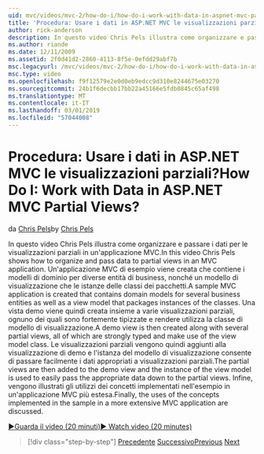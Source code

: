 ```yaml
---
uid: mvc/videos/mvc-2/how-do-i/how-do-i-work-with-data-in-aspnet-mvc-partial-views
title: 'Procedura: Usare i dati in ASP.NET MVC le visualizzazioni parziali? | Microsoft Docs'
author: rick-anderson
description: In questo video Chris Pels illustra come organizzare e passare i dati per le visualizzazioni parziali in un'applicazione MVC. Viene creata un'applicazione MVC di esempio che contiene il dominio...
ms.author: riande
ms.date: 12/11/2009
ms.assetid: 2f0d41d2-2860-4113-8f5e-0efdd29abf7b
msc.legacyurl: /mvc/videos/mvc-2/how-do-i/how-do-i-work-with-data-in-aspnet-mvc-partial-views
msc.type: video
ms.openlocfilehash: f9f12579e2e0d0eb9edcc9d310e8244675e03270
ms.sourcegitcommit: 24b1f6decbb17bb22a45166e5fdb0845c65af498
ms.translationtype: MT
ms.contentlocale: it-IT
ms.lasthandoff: 03/01/2019
ms.locfileid: "57044008"
---
```

<a name="how-do-i-work-with-data-in-aspnet-mvc-partial-views"></a><span data-ttu-id="742d8-105">Procedura: Usare i dati in ASP.NET MVC le visualizzazioni parziali?</span><span class="sxs-lookup"><span data-stu-id="742d8-105">How Do I: Work with Data in ASP.NET MVC Partial Views?</span></span>
====================
<span data-ttu-id="742d8-106">da [Chris Pels](https://twitter.com/chrispels)</span><span class="sxs-lookup"><span data-stu-id="742d8-106">by [Chris Pels](https://twitter.com/chrispels)</span></span>

<span data-ttu-id="742d8-107">In questo video Chris Pels illustra come organizzare e passare i dati per le visualizzazioni parziali in un'applicazione MVC.</span><span class="sxs-lookup"><span data-stu-id="742d8-107">In this video Chris Pels shows how to organize and pass data to partial views in an MVC application.</span></span> <span data-ttu-id="742d8-108">Un'applicazione MVC di esempio viene creata che contiene i modelli di dominio per diverse entità di business, nonché un modello di visualizzazione che le istanze delle classi dei pacchetti.</span><span class="sxs-lookup"><span data-stu-id="742d8-108">A sample MVC application is created that contains domain models for several business entities as well as a view model that packages instances of the classes.</span></span> <span data-ttu-id="742d8-109">Una vista demo viene quindi creata insieme a varie visualizzazioni parziali, ognuno dei quali sono fortemente tipizzate e rendere utilizza la classe di modello di visualizzazione.</span><span class="sxs-lookup"><span data-stu-id="742d8-109">A demo view is then created along with several partial views, all of which are strongly typed and make use of the view model class.</span></span> <span data-ttu-id="742d8-110">Le visualizzazioni parziali vengono quindi aggiunti alla visualizzazione di demo e l'istanza del modello di visualizzazione consente di passare facilmente i dati appropriati a visualizzazioni parziali.</span><span class="sxs-lookup"><span data-stu-id="742d8-110">The partial views are then added to the demo view and the instance of the view model is used to easily pass the appropriate data down to the partial views.</span></span> <span data-ttu-id="742d8-111">Infine, vengono illustrati gli utilizzi dei concetti implementati nell'esempio in un'applicazione MVC più estesa.</span><span class="sxs-lookup"><span data-stu-id="742d8-111">Finally, the uses of the concepts implemented in the sample in a more extensive MVC application are discussed.</span></span>

[<span data-ttu-id="742d8-112">&#9654;Guarda il video (20 minuti)</span><span class="sxs-lookup"><span data-stu-id="742d8-112">&#9654; Watch video (20 minutes)</span></span>](https://channel9.msdn.com/Blogs/ASP-NET-Site-Videos/how-do-i-work-with-data-in-aspnet-mvc-partial-views)

> [!div class="step-by-step"]
> <span data-ttu-id="742d8-113">[Precedente](how-do-i-return-json-formatted-data-for-an-ajax-call-in-an-aspnet-mvc-web-application.md)
> [Successivo](how-do-i-implement-view-models-to-manage-data-for-aspnet-mvc-views.md)</span><span class="sxs-lookup"><span data-stu-id="742d8-113">[Previous](how-do-i-return-json-formatted-data-for-an-ajax-call-in-an-aspnet-mvc-web-application.md)
[Next](how-do-i-implement-view-models-to-manage-data-for-aspnet-mvc-views.md)</span></span>

